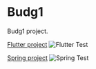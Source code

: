 # Budg1

Budg1 project.

[Flutter project](flutter/README.md) ![Flutter Test](https://github.com/h4j4x/budgi/actions/workflows/flutter-test.yml/badge.svg)

[Spring project](spring/README.md) ![Spring Test](https://github.com/h4j4x/budgi/actions/workflows/spring-test.yml/badge.svg)
